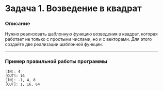 # Задача 1. Возведение в квадрат

### Описание
Нужно реализовать шаблонную функцию возведения в квадрат, которая работает не только с простыми числами, но и с векторами.
Для этого создайте две реализации шаблонной функции.

---

### Пример правильной работы программы
```
[IN]: 4
[OUT]: 16
[IN]: -1, 4, 8
[OUT]: 1, 16, 64
```